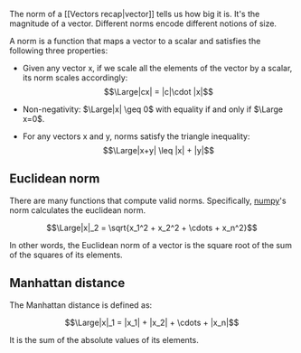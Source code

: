 The norm of a [[Vectors recap|vector]] tells us how big it is.
It's the magnitude of a vector.
Different norms encode different notions of size.

A norm is a function that maps a vector to a scalar and satisfies the following three properties:

- Given any vector x, if we scale all the elements of the vector by a scalar, its norm scales accordingly:
$$\Large|cx| = |c|\cdot |x|$$


- Non-negativity: 
					$\Large|x| \geq 0$ with equality if and only if $\Large x=0$.

- For any vectors x and y, norms satisfy the triangle inequality: 
$$\Large|x+y| \leq |x| + |y|$$


## Euclidean norm

There are many functions that compute valid norms.
Specifically, [numpy](../AI/Numpy.md)'s norm calculates the euclidean norm.

$$\Large|x|_2 = \sqrt{x_1^2 + x_2^2 + \cdots + x_n^2}$$

In other words, the Euclidean norm of a vector is the square root of the sum of the squares of its elements.

## Manhattan distance

The Manhattan distance is defined as:

$$\Large|x|_1 = |x_1| + |x_2| + \cdots + |x_n|$$

It is the sum of the absolute values of its elements.